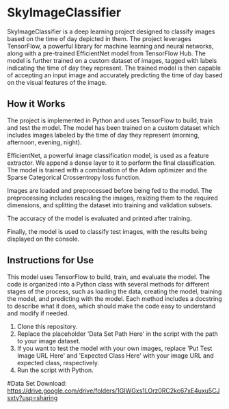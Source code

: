 # SkyImageClassifier

SkyImageClassifier is a deep learning project designed to classify images based on the time of day depicted in them. The project leverages TensorFlow, a powerful library for machine learning and neural networks, along with a pre-trained EfficientNet model from TensorFlow Hub. The model is further trained on a custom dataset of images, tagged with labels indicating the time of day they represent. The trained model is then capable of accepting an input image and accurately predicting the time of day based on the visual features of the image.
## How it Works

The project is implemented in Python and uses TensorFlow to build, train and test the model. The model has been trained on a custom dataset which includes images labeled by the time of day they represent (morning, afternoon, evening, night).

EfficientNet, a powerful image classification model, is used as a feature extractor. We append a dense layer to it to perform the final classification. The model is trained with a combination of the Adam optimizer and the Sparse Categorical Crossentropy loss function.

Images are loaded and preprocessed before being fed to the model. The preprocessing includes rescaling the images, resizing them to the required dimensions, and splitting the dataset into training and validation subsets.

The accuracy of the model is evaluated and printed after training.

Finally, the model is used to classify test images, with the results being displayed on the console.

## Instructions for Use

This model uses TensorFlow to build, train, and evaluate the model. The code is organized into a Python class with several methods for different stages of the process, such as loading the data, creating the model, training the model, and predicting with the model. Each method includes a docstring to describe what it does, which should make the code easy to understand and modify if needed.

1. Clone this repository.
2. Replace the placeholder 'Data Set Path Here' in the script with the path to your image dataset.
3. If you want to test the model with your own images, replace 'Put Test Image URL Here' and 'Expected Class Here' with your image URL and expected class, respectively.
4. Run the script with Python.

#Data Set
Download: https://drive.google.com/drive/folders/1GIWGxs1LOrz0RC2kc67xE4uxu5CJsxty?usp=sharing
